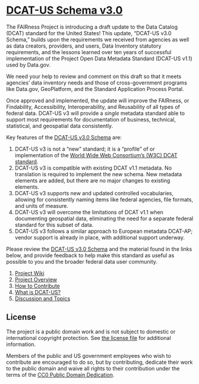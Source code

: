 # [DCAT-US Schema v3.0](https://doi-do.github.io/dcat-us/)
The FAIRness Project is introducing a draft update to the Data Catalog (DCAT) standard for the United States!  This update, “DCAT-US v3.0 Schema,” builds upon the requirements we received from agencies as well as data creators, providers, and users, Data Inventory statutory requirements, and the lessons learned over ten years of successful implementation of the Project Open Data Metadata Standard (DCAT-US v1.1) used by Data.gov.    

We need your help to review and comment on this draft so that it meets agencies’ data inventory needs and those of cross-government programs like Data.gov, GeoPlatform, and the Standard Application Process Portal.   

Once approved and implemented, the update will improve the FAIRness, or Findability, Accessibility, Interoperability, and Reusability of all types of federal data.  DCAT-US v3 will provide a *single* metadata standard able to support most requirements for documentation of business, technical, statistical, and geospatial data consistently. 

Key features of the [DCAT-US v3.0 Schema](https://doi-do.github.io/dcat-us/) are: 

1. DCAT-US v3 is not a “new” standard; it is a “profile” of or implementation of the [World Wide Web Consortium’s (W3C) DCAT standard]( https://www.w3.org/TR/vocab-dcat-3/).
1. DCAT-US v3 is compatible with existing DCAT v1.1 metadata.  No translation is required to implement the new schema.  New metadata elements are added, but there are no major changes to existing elements. 
1. DCAT-US v3 supports new and updated controlled vocabularies, allowing for consistently naming items like federal agencies, file formats, and units of measure. 
1. DCAT-US v3 will overcome the limitations of DCAT v1.1 when documenting geospatial data, eliminating the need for a separate federal standard for this subset of data. 
1. DCAT-US v3 follows a similar approach to European metadata DCAT-AP; vendor support is already in place, with additional support underway.  

Please review the [DCAT-US v3.0 Schema](https://doi-do.github.io/dcat-us/) and the material found in the links below, and provide feedback to help make this standard as useful as possible to you and the broader federal data user community. 

1. [Project Wiki](https://github.com/DOI-DO/dcat-us/wiki)
1. [Project Overview](https://github.com/DOI-DO/dcat-us/wiki/Project-Overview)
1. [How to Contribute](https://github.com/DOI-DO/dcat-us/wiki#contribute)
1. [What is DCAT-US?](https://github.com/DOI-DO/dcat-us/wiki/What-is-DCAT%E2%80%90US%3F)
1. [Discussion and Topics](https://github.com/DOI-DO/dcat-us/wiki#discussion-and-topics)

## License

The project is a public domain work and is not subject to domestic or international copyright protection. See [the license file](LICENSE.md) for additional information.

Members of the public and US government employees who wish to contribute are encouraged to do so, but by contributing, dedicate their work to the public domain and waive all rights to their contribution under the terms of the [CC0 Public Domain Dedication](http://creativecommons.org/publicdomain/zero/1.0/).


